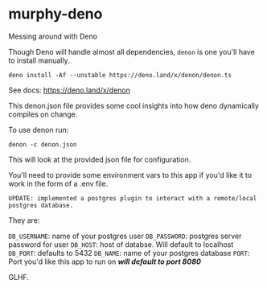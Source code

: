 # murphy-deno
Messing around with Deno


Though Deno will handle almost all dependencies, `denon` is one you'll have to install manually.

```deno install -Af --unstable https://deno.land/x/denon/denon.ts```

See docs: https://deno.land/x/denon

This denon.json file provides some cool insights into how deno dynamically compiles on change.

To use denon run: 

`denon -c denon.json`

This will look at the provided json file for configuration. 

You'll need to provide some environment vars to this app if you'd like it to work in the form of a .env file.

`UPDATE: implemented a postgres plugin to interact with a remote/local postgres database.`


They are: 


`DB_USERNAME`: name of your postgres user
`DB_PASSWORD`: postgres server password for user
`DB_HOST`: host of databse. Will default to localhost
`DB_PORT`: defaults to 5432
`DB_NAME`: name of your postgres database
`PORT`: Port you'd like this app to run on ***will default to port 8080***


GLHF. 